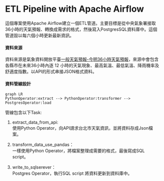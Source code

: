 # ETL Pipeline with Apache Airflow

 
這個專案使用Apache Airflow建立一個ETL管道。主要目標是從中央氣象署接取36小時的天氣預報、轉換成需求的格式，然後寫入PostgresSQL資料庫中。這個管道毀以每六個小時更新最新資訊。


#### 資料來源
資料來源是氣象資料開放平臺[一般天氣預報-今明36小時天氣預報](https://opendata.cwb.gov.tw/dataset/all/F-C0032-001)，來源中會包含各縣市在未來36小時內逐 12 小時的天氣現象、最高氣溫、最低氣溫、降雨機率及舒適度指數。以API的形式串接JSON格式資料。


#### 資料管線設計
```mermaid 
graph LR
PythonOperator:extract --> PythonOperator:transformer --> PostgresOperator:load

```

管線包含以下Task:
1. extract_data_from_api: <br>
    使用Python Operator，向API請求台北市天氣資訊，並將資料存成Json檔案。

2. transform_data_use_pandas： <br>
    一樣使用Python Operator，將檔案整理成需要的格式，最後寫成SQL script。

3. write_to_sqlserever： <br>
    Postgres Operator，執行SQL script 將資料更新到資料庫中。
